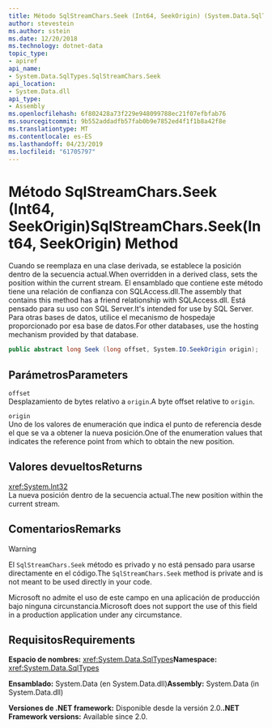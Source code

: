 ```yaml
---
title: Método SqlStreamChars.Seek (Int64, SeekOrigin) (System.Data.SqlTypes)
author: stevestein
ms.author: sstein
ms.date: 12/20/2018
ms.technology: dotnet-data
topic_type:
- apiref
api_name:
- System.Data.SqlTypes.SqlStreamChars.Seek
api_location:
- System.Data.dll
api_type:
- Assembly
ms.openlocfilehash: 6f802428a73f229e948099788ec21f07efbfab76
ms.sourcegitcommit: 9b552addadfb57fab0b9e7852ed4f1f1b8a42f8e
ms.translationtype: MT
ms.contentlocale: es-ES
ms.lasthandoff: 04/23/2019
ms.locfileid: "61705797"
---
```

# <a name="sqlstreamcharsseekint64-seekorigin-method"></a><span data-ttu-id="b5e92-102">Método SqlStreamChars.Seek (Int64, SeekOrigin)</span><span class="sxs-lookup"><span data-stu-id="b5e92-102">SqlStreamChars.Seek(Int64, SeekOrigin) Method</span></span>

<span data-ttu-id="b5e92-103">Cuando se reemplaza en una clase derivada, se establece la posición dentro de la secuencia actual.</span><span class="sxs-lookup"><span data-stu-id="b5e92-103">When overridden in a derived class, sets the position within the current stream.</span></span> <span data-ttu-id="b5e92-104">El ensamblado que contiene este método tiene una relación de confianza con SQLAccess.dll.</span><span class="sxs-lookup"><span data-stu-id="b5e92-104">The assembly that contains this method has a friend relationship with SQLAccess.dll.</span></span> <span data-ttu-id="b5e92-105">Está pensado para su uso con SQL Server.</span><span class="sxs-lookup"><span data-stu-id="b5e92-105">It's intended for use by SQL Server.</span></span> <span data-ttu-id="b5e92-106">Para otras bases de datos, utilice el mecanismo de hospedaje proporcionado por esa base de datos.</span><span class="sxs-lookup"><span data-stu-id="b5e92-106">For other databases, use the hosting mechanism provided by that database.</span></span>

```csharp
public abstract long Seek (long offset, System.IO.SeekOrigin origin);
```

## <a name="parameters"></a><span data-ttu-id="b5e92-107">Parámetros</span><span class="sxs-lookup"><span data-stu-id="b5e92-107">Parameters</span></span>

`offset`\
<span data-ttu-id="b5e92-108">Desplazamiento de bytes relativo a `origin`.</span><span class="sxs-lookup"><span data-stu-id="b5e92-108">A byte offset relative to `origin`.</span></span>

`origin`\
<span data-ttu-id="b5e92-109">Uno de los valores de enumeración que indica el punto de referencia desde el que se va a obtener la nueva posición.</span><span class="sxs-lookup"><span data-stu-id="b5e92-109">One of the enumeration values that indicates the reference point from which to obtain the new position.</span></span>

## <a name="returns"></a><span data-ttu-id="b5e92-110">Valores devueltos</span><span class="sxs-lookup"><span data-stu-id="b5e92-110">Returns</span></span>

<xref:System.Int32>\
<span data-ttu-id="b5e92-111">La nueva posición dentro de la secuencia actual.</span><span class="sxs-lookup"><span data-stu-id="b5e92-111">The new position within the current stream.</span></span>

## <a name="remarks"></a><span data-ttu-id="b5e92-112">Comentarios</span><span class="sxs-lookup"><span data-stu-id="b5e92-112">Remarks</span></span>

> [!WARNING]
> <span data-ttu-id="b5e92-113">El `SqlStreamChars.Seek` método es privado y no está pensado para usarse directamente en el código.</span><span class="sxs-lookup"><span data-stu-id="b5e92-113">The `SqlStreamChars.Seek` method is private and is not meant to be used directly in your code.</span></span>
>
> <span data-ttu-id="b5e92-114">Microsoft no admite el uso de este campo en una aplicación de producción bajo ninguna circunstancia.</span><span class="sxs-lookup"><span data-stu-id="b5e92-114">Microsoft does not support the use of this field in a production application under any circumstance.</span></span>

## <a name="requirements"></a><span data-ttu-id="b5e92-115">Requisitos</span><span class="sxs-lookup"><span data-stu-id="b5e92-115">Requirements</span></span>

<span data-ttu-id="b5e92-116">**Espacio de nombres:** <xref:System.Data.SqlTypes></span><span class="sxs-lookup"><span data-stu-id="b5e92-116">**Namespace:** <xref:System.Data.SqlTypes></span></span>

<span data-ttu-id="b5e92-117">**Ensamblado:** System.Data (en System.Data.dll)</span><span class="sxs-lookup"><span data-stu-id="b5e92-117">**Assembly:** System.Data (in System.Data.dll)</span></span>

<span data-ttu-id="b5e92-118">**Versiones de .NET framework:** Disponible desde la versión 2.0.</span><span class="sxs-lookup"><span data-stu-id="b5e92-118">**.NET Framework versions:** Available since 2.0.</span></span>